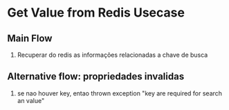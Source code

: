 # Get Value from Redis Usecase

## Main Flow

1. Recuperar do redis as informações relacionadas a chave de busca

## Alternative flow: propriedades invalidas

1. se nao houver key, entao thrown exception "key are required for search an value"
